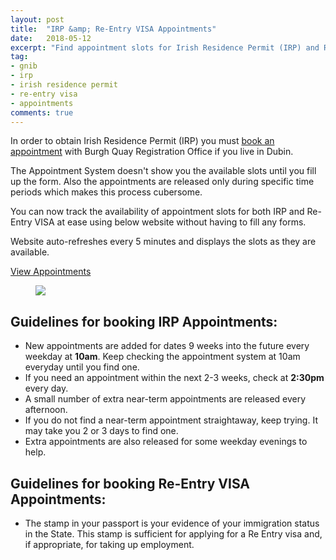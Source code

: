 ```yaml
---
layout: post
title:  "IRP &amp; Re-Entry VISA Appointments"
date:   2018-05-12
excerpt: "Find appointment slots for Irish Residence Permit (IRP) and Re-Entry Visa without hassle"
tag:
- gnib 
- irp
- irish residence permit
- re-entry visa
- appointments
comments: true
---
```


In order to obtain Irish Residence Permit (IRP) you must [book an appointment](https://burghquayregistrationoffice.inis.gov.ie/) with Burgh Quay Registration Office if you live in Dubin.

The Appointment System doesn't show you the available slots until you fill up the form. Also the appointments are released only during specific time periods which makes this process cubersome.

You can now track the availability of appointment slots for both IRP and Re-Entry VISA at ease using below website without having to fill any forms. 

Website auto-refreshes every 5 minutes and displays the slots as they are available.

<a href="https://gnib-visa-app.rharshad.com/" class="btn btn-info" target="_blank">View Appointments</a>

<figure class="half">
	<a href="{{ site.url }}/assets/img/2018/05/gnib-visa-app.png"><img src="{{ site.url }}/assets/img/2018/05/gnib-visa-app.png"></a>
</figure>

## Guidelines for booking IRP Appointments:

* New appointments are added for dates 9 weeks into the future every weekday at **10am**. Keep checking the appointment system at 10am everyday until you find one.
* If you need an appointment within the next 2-3 weeks, check at **2:30pm** every day.
* A small number of extra near-term appointments are released every afternoon. 
* If you do not find a near-term appointment straightaway, keep trying. It may take you 2 or 3 days to find one.
* Extra appointments are also released for some weekday evenings to help.

## Guidelines for booking Re-Entry VISA Appointments:

* The stamp in your passport is your evidence of your immigration status in the State. This stamp is sufficient for applying for a Re Entry visa and, if appropriate, for taking up employment.